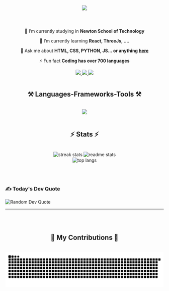 

<h1 align="center">
    <img src="https://readme-typing-svg.herokuapp.com/?font=Righteous&size=35&center=true&vCenter=true&width=500&height=70&duration=4000&lines=Hi+There!+👋;+I'm+Rudraksh+Rathod!;" />
</h1>

<br/>

<div align="center">
 
 🔭 I’m currently studying in **Newton School of Technology**
 
 🌱 I’m currently learning **React, ThreeJs, ....**

💬 Ask me about **HTML, CSS, PYTHON, JS... or anything [here](https://github.com/Rudra-codee/Rudra-codee/issues)**

⚡ Fun fact **Coding has over 700 languages**

 </div>
 
<div align="center"> 
  <a href="rudraksh969977@gmail.com">
    <img src="https://img.shields.io/badge/Gmail-333333?style=for-the-badge&logo=gmail&logoColor=red" />
  </a>
  <a href="https://www.linkedin.com/in/rudraksh-rathod-5a891431a/" target="_blank">
    <img src="https://img.shields.io/badge/LinkedIn-0077B5?style=for-the-badge&logo=linkedin&logoColor=white" target="_blank" />
  </a>
  <a href="https://rudra-codee.github.io/RudrakshRathod/" target="_blank">
     <img src="https://img.shields.io/badge/Portfolio-FF5722?style=for-the-badge&logo=todoist&logoColor=white" target="_blank" /> <!-- sqlite, safari, google-chrome are other good icon options -->
  </a>
</div>
<br>
 
<h2 align="center">⚒️ Languages-Frameworks-Tools ⚒️</h2>
<br/>
<div align="center">
    <img src="https://skillicons.dev/icons?i=html,css,javascript,vscode,git,github,figma,python,react" /><br>
</div>

<br/>

<h2 align="center">⚡ Stats ⚡</h2>
<br>
<div align=center>
  <img width=390 src="https://camo.githubusercontent.com/88f53a73b901a6417356a0a49fb0af35a0a42b08da62a8bf80eddaeca135f0db/68747470733a2f2f6769746875622d726561646d652d73746174732e76657263656c2e6170702f6170693f757365726e616d653d52756472612d636f646565267468656d653d616c676f6c696126686964655f626f726465723d66616c736526696e636c7564655f616c6c5f636f6d6d6974733d66616c736526636f756e745f707269766174653d66616c7365" alt="streak stats"/>
  <img width=390 src="https://camo.githubusercontent.com/76c579da11b0ceef4c83785e33269f6fb4aea74122c736a367993711747f36b3/68747470733a2f2f6769746875622d726561646d652d73747265616b2d73746174732e6865726f6b756170702e636f6d2f3f757365723d52756472612d636f646565267468656d653d616c676f6c696126686964655f626f726465723d66616c7365" alt="readme stats" />
  <br/>
  <img width=325 align="center" src="https://camo.githubusercontent.com/6b0094476502d8eb4f244b706463a7a2a293545730126acc3375f67c72632c0b/68747470733a2f2f6769746875622d726561646d652d73746174732e76657263656c2e6170702f6170692f746f702d6c616e67732f3f757365726e616d653d52756472612d636f646565267468656d653d616c676f6c696126686964655f626f726465723d66616c736526696e636c7564655f616c6c5f636f6d6d6974733d66616c736526636f756e745f707269766174653d66616c7365266c61796f75743d636f6d70616374" alt="top langs" />
</div>

<br/><br/>
    <div class="align-center bg-gray-800 p-6 rounded-lg shadow-lg w-full max-w-lg text-center">
        <h3 class="text-blue-400 text-lg font-semibold mb-4">✍️ Today's Dev Quote</h3>
        <img class="rounded-lg shadow-md mx-auto" src="https://quotes-github-readme.vercel.app/api?type=horizontal&theme=dark" alt="Random Dev Quote">
    </div>
<div align="center">
<hr/>

<br/>


</div>

<br/>
<div align="center">
  <h2>🐍 My Contributions 🐍</h2>
  <br>
    <picture>
      <source media="(prefers-color-scheme: dark)" srcset="https://raw.githubusercontent.com/Rudra-codee/Rudra-codee/output/github-snake-dark.svg" />
      <source media="(prefers-color-scheme: light)" srcset="https://raw.githubusercontent.com/Rudra-codee/Rudra-codee/output/github-snake.svg" />
      <img alt="github-snake" src="https://raw.githubusercontent.com/Rudra-codee/Rudra-codee/output/github-snake.svg" />
    </picture>
  <br/><br/><br/>
</div>

<!-- Proudly created with GPRM ( https://gprm.itsvg.in ) -->
